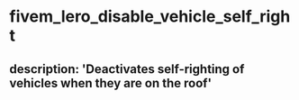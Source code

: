 # fivem_lero_disable_vehicle_self_right
## description: 'Deactivates self-righting of vehicles when they are on the roof'
